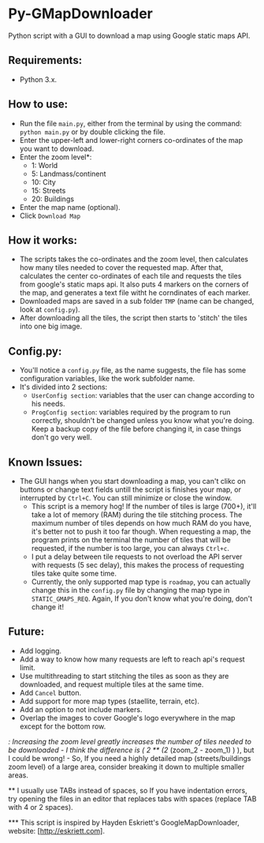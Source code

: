 # Py-GMapDownloader
Python script with a GUI to download a map using Google static maps API.

Requirements:
------------
  - Python 3.x.

How to use:
-----------
  - Run the file `main.py`, either from the terminal by using the command: `python main.py`
     or by double clicking the file.
  - Enter the upper-left and lower-right corners co-ordinates of the map you want to download.
  - Enter the zoom level*:
      - 1: World
      - 5: Landmass/continent
      - 10: City
      - 15: Streets
      - 20: Buildings
  - Enter the map name (optional).
  - Click `Download Map`

How it works:
-------------
  - The scripts takes the co-ordinates and the zoom level, then calculates how many tiles needed to cover the requested map. After that, calculates the center co-ordinates of each tile and requests the tiles from google's static maps api. It also puts 4 markers on the corners of the map, and generates a text file witht he corndinates of each marker.
  - Downloaded maps are saved in a sub folder `TMP` (name can be changed, look at `config.py`).
  - After downloading all the tiles, the script then starts to 'stitch' the tiles into one big image.

Config.py:
----------
  - You'll notice a `config.py` file, as the name suggests, the file has some configuration variables, like the work subfolder name.
  - It's divided into 2 sections:
    - `UserConfig section`: variables that the user can change according to his needs.
    - `ProgConfig section`: variables required by the program to run correctly, shouldn't be changed unless you know what you're doing. Keep a backup copy of the file before changing it, in case things don't go very well.

Known Issues:
-------------
- The GUI hangs when you start downloading a map, you can't clikc on buttons or change text fields untill the script is finishes your map, or interrupted by `Ctrl+C`. You can still minimize or close the window.
  - This script is a memory hog! If the number of tiles is large (700+), it'll take a lot of memory (RAM) during the tile stitching process. The maximum number of tiles depends on how much RAM do you have, it's better not to push it too far though.
  When requesting a map, the program prints on the terminal the number of tiles that will be requested, if the number is too large, you can always `Ctrl+c`.
  - I put a delay between tile requests to not overload the API server with requests (5 sec delay), this makes the process of requesting tiles take quite some time.
  - Currently, the only supported map type is `roadmap`, you can actually change this in the `config.py` file by changing the map type in `STATIC_GMAPS_REQ`. Again, If you don't know what you're doing, don't change it!

Future:
------
  - Add logging.
  - Add a way to know how many requests are left to reach api's request limit.
  - Use multithreading to start stitching the tiles as soon as they are downloaded, and request multiple tiles at the same time.
  - Add `Cancel` button.
  - Add support for more map types (staellite, terrain, etc).
  - Add an option to not include markers.
  - Overlap the images to cover Google's logo everywhere in the map except for the bottom row.
  
  *: Increasing the zoom level greatly increases the number of tiles needed to be downloaded - I think the difference is ( 2 ** (2* (zoom_2 - zoom_1) ) ), but I could be wrong! - So, If you need a highly detailed map (streets/buildings zoom level) of a large area, consider breaking it down to multiple smaller areas.
  
  ** I usually use TABs instead of spaces, so If you have indentation errors, try opening the files in an editor that replaces tabs with spaces (replace TAB with 4 or 2 spaces).
  
  *** This script is inspired by Hayden Eskriett's GoogleMapDownloader, website: [http://eskriett.com].
